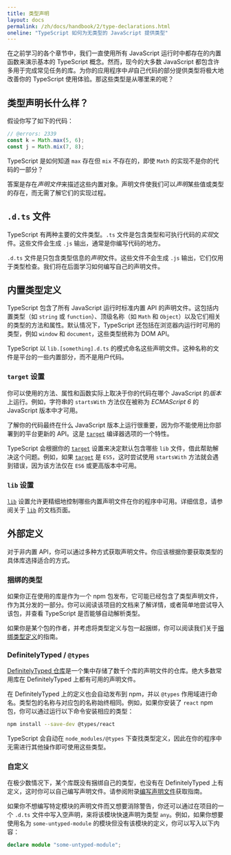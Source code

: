 ```yaml
---
title: 类型声明
layout: docs
permalink: /zh/docs/handbook/2/type-declarations.html
oneline: "TypeScript 如何为无类型的 JavaScript 提供类型"
---
```


在之前学习的各个章节中，我们一直使用所有 JavaScript 运行时中都存在的内置函数来演示基本的 TypeScript 概念。然而，现今的大多数 JavaScript 都包含许多用于完成常见任务的库。为你的应用程序中*非*自己代码的部分提供类型将极大地改善你的 TypeScript 使用体验。那这些类型是从哪里来的呢？

## 类型声明长什么样？

假设你写了如下的代码：

```ts twoslash
// @errors: 2339
const k = Math.max(5, 6);
const j = Math.mix(7, 8);
```

TypeScript 是如何知道 `max` 存在但 `mix` 不存在的，即使 `Math` 的实现不是你的代码的一部分？

答案是存在*声明文件*来描述这些内置对象。声明文件使我们可以*声明*某些值或类型的存在，而无需了解它们的实现过程。

## `.d.ts` 文件

TypeScript 有两种主要的文件类型。`.ts` 文件是包含类型和可执行代码的*实现*文件。这些文件会生成 `.js` 输出，通常是你编写代码的地方。

`.d.ts` 文件是只包含类型信息的*声明*文件。这些文件不会生成 `.js` 输出，它们仅用于类型检查。我们将在后面学习如何编写自己的声明文件。

## 内置类型定义

TypeScript 包含了所有 JavaScript 运行时标准内置 API 的声明文件。这包括内置类型（如 `string` 或 `function`）、顶级名称（如 `Math` 和 `Object`）以及它们相关的类型的方法和属性。默认情况下，TypeScript 还包括在浏览器内运行时可用的类型，例如 `window` 和 `document`，这些类型统称为 DOM API。

TypeScript 以 `lib.[something].d.ts` 的模式命名这些声明文件。这种名称的文件是平台的一些内置部分，而不是用户代码。

### `target` 设置

你可以使用的方法、属性和函数实际上取决于你的代码在哪个 JavaScript 的*版本*上运行。例如，字符串的 `startsWith` 方法仅在被称为 _ECMAScript 6_ 的 JavaScript 版本中才可用。

了解你的代码最终在什么 JavaScript 版本上运行很重要，因为你不能使用比你部署到的平台更新的 API。这是 [`target`](/zh/tsconfig#target) 编译器选项的一个特性。

TypeScript 会根据你的 [`target`](/tsconfig#target) 设置来决定默认包含哪些 `lib` 文件，借此帮助解决这个问题。例如，如果 [`target`](/zh/tsconfig#target) 是 `ES5`，这时尝试使用 `startsWith` 方法就会遇到错误，因为该方法仅在 `ES6` 或更高版本中可用。

### `lib` 设置

[`lib`](/zh/tsconfig#lib) 设置允许更精细地控制哪些内置声明文件在你的程序中可用。详细信息，请参阅关于 [`lib`](/zh/tsconfig#lib) 的文档页面。

## 外部定义

对于非内置 API，你可以通过多种方式获取声明文件。你应该根据你要获取类型的具体库选择适合的方式。

### 捆绑的类型

如果你正在使用的库是作为一个 npm 包发布，它可能已经包含了类型声明文件，作为其分发的一部分。你可以阅读该项目的文档来了解详情，或者简单地尝试导入该包，并查看 TypeScript 是否能够自动解析类型。

如果你是某个包的作者，并考虑将类型定义与包一起捆绑，你可以阅读我们关于[捆绑类型定义](/zh/docs/handbook/declaration-files/publishing.html#including-declarations-in-your-npm-package)的指南。

### DefinitelyTyped / `@types`

[DefinitelyTyped 仓库](https://github.com/DefinitelyTyped/DefinitelyTyped/)是一个集中存储了数千个库的声明文件的仓库。绝大多数常用库在 DefinitelyTyped 上都有可用的声明文件。

在 DefinitelyTyped 上的定义也会自动发布到 npm，并以 `@types` 作用域进行命名。类型包的名称与对应包的名称始终相同。例如，如果你安装了 `react` npm 包，你可以通过运行以下命令安装相应的类型：

```sh
npm install --save-dev @types/react
```

TypeScript 会自动在 `node_modules/@types` 下查找类型定义，因此在你的程序中无需进行其他操作即可使用这些类型。

### 自定义

在极少数情况下，某个库既没有捆绑自己的类型，也没有在 DefinitelyTyped 上有定义，这时你可以自己编写声明文件。请参阅附录[编写声明文件](/zh/docs/handbook/declaration-files/introduction.html)获取指南。

如果你不想编写特定模块的声明文件而又想要消除警告，你还可以通过在项目的一个 `.d.ts` 文件中写入空声明，来将该模块快速声明为类型 `any`。例如，如果你想要使用名为 `some-untyped-module` 的模块但没有该模块的定义，你可以写入以下内容：

```ts twoslash
declare module "some-untyped-module";
```
